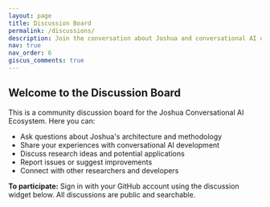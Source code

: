 ```yaml
---
layout: page
title: Discussion Board
permalink: /discussions/
description: Join the conversation about Joshua and conversational AI development
nav: true
nav_order: 6
giscus_comments: true
---
```


## Welcome to the Discussion Board

This is a community discussion board for the Joshua Conversational AI Ecosystem. Here you can:

- Ask questions about Joshua's architecture and methodology
- Share your experiences with conversational AI development
- Discuss research ideas and potential applications
- Report issues or suggest improvements
- Connect with other researchers and developers

**To participate:** Sign in with your GitHub account using the discussion widget below. All discussions are public and searchable.
